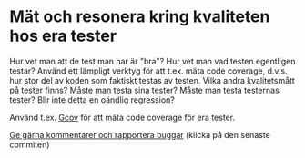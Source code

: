 # Mät och resonera kring kvaliteten hos era tester

Hur vet man att de test man har är "bra"? Hur vet man vad testen
egentligen testar? Använd ett lämpligt verktyg för att t.ex. mäta
code coverage, d.v.s. hur stor del av koden som faktiskt testas av
testen. Vilka andra kvalitetsmått på tester finns? Måste man testa
sina tester? Måste man testa testernas tester? Blir inte detta en
oändlig regression?

Använd t.ex. [Gcov](http://en.wikipedia.org/wiki/Gcov) för att mäta code
coverage för era tester.

[Ge gärna kommentarer och rapportera buggar](https://github.com/IOOPM-UU/achievements/commits/master/Q50.md) (klicka på den senaste commiten)
